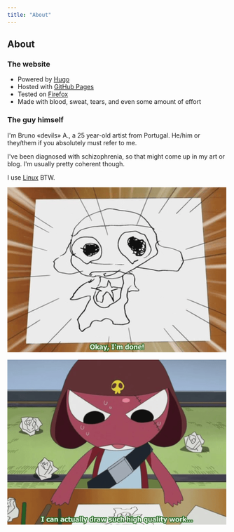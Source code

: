 ```yaml
---
title: "About"
---
```


## About

### The website

- Powered by [Hugo](https://gohugo.io/)
- Hosted with [GitHub Pages](https://pages.github.com/)
- Tested on [Firefox](https://www.mozilla.org/en-US/firefox/new/)
- Made with blood, sweat, tears, and even some amount of effort

### The guy himself

I'm Bruno «devils» A., a 25 year-old artist from Portugal. He/him or they/them if you absolutely must refer to me.

I've been diagnosed with schizophrenia, so that might come up in my art or blog. I'm usually pretty coherent though.

I use [Linux](https://endeavouros.com/) BTW.

![Keroro Gunsou screenshot of a sheet of paper with badly-drawn Keroro](/images/masterpiece1.png)

![Keroro Gunsou screenshot of Giroro saying «I can actually draw such high quality work...»](/images/masterpiece2.png)